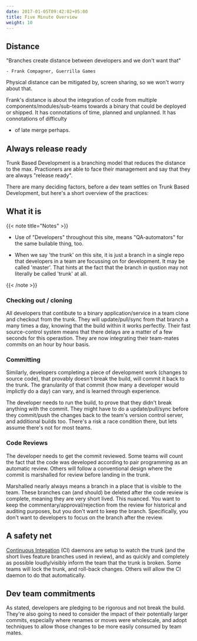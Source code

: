 ```yaml
---
date: 2017-01-05T09:42:02+05:00
title: Five Minute Overview
weight: 10
---
```


## Distance

"Branches create distance between developers and we don't want that"

    - Frank Compagner, Guerrilla Games

Physical distance can be mitigated by, screen sharing, so we won't worry about that.

Frank's distance is about the integration of code from multiple components/modules/sub-teams towards a binary that 
could be deployed or shipped. It has connotations of time, planned and unplanned. It has connotations of difficulty 
- of late merge perhaps.

## Always release ready

Trunk Based Development is a branching model that reduces the distance to the max. Practioners are able to face 
their management and say that they are always "release ready".

There are many deciding factors, before a dev team settles on Trunk Based Development, but here's a short overview 
of the practices:

## What it is

{{< note title="Notes" >}}

* Use of "Developers" throughout this site, means "QA-automators" for the same builable thing, too.

* When we say 'the trunk' on this site, it is just a branch in a single repo that developers in a team are focussing on 
for development. It may be called 'master'. That hints at the fact that the branch in qustion may not literally be 
called 'trunk' at all.

{{< /note >}}

### Checking out / cloning

All developers that contibute to a binary application/service in a team clone and checkout from the trunk. They will 
update/pull/sync from that branch a many times a day, knowing that the build within it works perfectly. Their fast 
source-control system means that there delays are a matter of a few seconds for this operastion. They are now 
integrating their team-mates commits on an hour by hour basis.

### Committing

Similarly, developers completing a piece of development work (changes to source code), that provably doesn't 
break the build, will commit it back to the trunk. The granularity of that commit (how many a developer 
would implictly do a day) can vary, and is learned through experience.

The developer needs to run the build, to prove that they didn't break anything with the commit. They might have to do 
a update/pull/sync before they commit/push the changes back to the team's version control server, and additional 
builds too. There's a risk a race condition there, but lets assume there's not for most teams.

### Code Reviews

The developer needs to get the commit reviewed. Some teams will count the fact that the code was developed according 
to pair programming as an automatic review. Others will follow a conventional design where the commit is marshalled
for review before landing in the trunk. 

Marshalled nearly always means a branch in a place that is visible to the team. These branches can (and should) be 
deleted after the code review is complete, meaning they are very short lived. This nuanced. You want to keep 
the commentary/approval/rejection from  the review for historical and auditing purposes, but you don't want to 
keep the branch. Specifically, you don't want to developers to focus on the branch after the review.

## A safety net

[Continuous Integation](/continuous-integration/) (CI) daemons are setup to watch the trunk (and the short lives feature 
branches used in review), and as quickly and completely as possible loudly/visibly inform the team that the trunk
 is broken.  Some teams will lock the trunk, and roll-back changes. Others will allow the CI daemon to do that 
 automatically.
 
## Dev team commitments

As stated, developers are pledging to be rigorous and not break the build. They're also going to need to consider 
the impact of their potentially larger commits, especially where renames or moves were wholescale, and adopt techniques
to allow those changes to be more easily consumed by team mates.